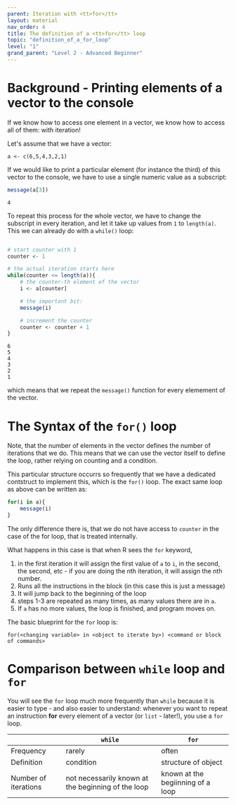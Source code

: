 ```yaml
---
parent: Iteration with <tt>for</tt> 
layout: material 
nav_order: 4
title: The definition of a <tt>for</tt> loop 
topic: "definition_of_a_for_loop"
level: "1"
grand_parent: "Level 2 - Advanced Beginner"
---
```


# Background - Printing elements of a vector to the console

If we know how to access one element in a vector, we know how to access all of them: with iteration!

Let's assume that we have a vector:

```
a <- c(6,5,4,3,2,1)
```

If we would like to print a particular element (for instance the third) of this vector to the console, we have to use a single numeric value as a subscript:

```R
message(a[3])
```
```
4
```

To repeat this process for the whole vector, we have to change the subscript in every iteration, and let it take up values from `1` to `length(a)`. This we can already do with a `while()` loop:

```R

# start counter with 1
counter <- 1

# the actual iteration starts here
while(counter <= length(a)){
	# the counter-th element of the vector
	i <- a[counter]

	# the important bit:
	message(i)

	# increment the counter
	counter <- counter + 1
}

```
```
6
5
4
3
2
1
```

which means that we repeat the `message()` function for every elemement of the vector. 

# The Syntax of the `for()` loop

Note, that the number of elements in the vector defines the number of iterations that we do. This means that we can use the vector itself to define the loop, rather relying on counting and a condition.

This particular structure occurrs so frequently that we have a dedicated contstruct to implement this, which is the `for()` loop. The exact same loop as above can be written as:

```R
for(i in a){
	message(i)
}
```

The only difference there is, that we do not have access to `counter` in the case of the for loop, that is treated internally. 

What happens in this case is that when R sees the `for` keyword,
1. in the first iteration it will assign the first value of `a` to `i`, in the second, the second, etc - if you are doing the nth iteration, it will assign the nth number.
2. Runs all the instructions in the block (in this case this is just a message)
3. It will jump back to the beginning of the loop 
4. steps 1-3 are repeated as many times, as many values there are in `a`.
5. If `a` has no more values, the loop is finished, and program moves on.

The basic blueprint for the `for` loop is:

```
for(<changing variable> in <object to iterate by>) <command or block of commands>
```



# Comparison between `while` loop and `for` 

You will see the `for` loop much more frequently than `while` because it is easier to type - and also easier to understand: whenever you want to repeat an instruction **for** every element of a vector (or `list` - later!), you use a `for` loop.

|                      | `while`                                            | `for`                             |
|----------------------|----------------------------------------------------|-----------------------------------|
| Frequency            | rarely                                             | often                             |
| Definition           | condition                                          | structure of object               |
| Number of iterations | not necessarily known at the beginning of the loop | known at the begiinning of a loop |






